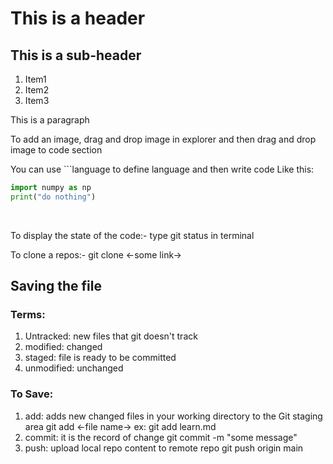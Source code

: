 # This is a header
## This is a sub-header
1. Item1
2. Item2
3. Item3

<p> This is a paragraph </p>

<p>To add an image, drag and drop image in explorer and then 
drag and drop image to code section</p>

You can use ```language to define language and then write code 
Like this: 
```py
import numpy as np
print("do nothing")
```
<br>
<p>To display the state of the code:-
    type git status in terminal</p>

<p>To clone a repos:-
    git clone <-some link-></p>

## Saving the file
### Terms:
1. Untracked: new files that git doesn't track
2. modified: changed
3. staged: file is ready to be committed
4. unmodified: unchanged

### To Save:
1. add: adds new changed files in your working directory to the Git staging area
    git add <-file name->
    ex: git add learn.md
2. commit: it is the record of change
    git commit -m "some message"
3. push: upload local repo content to remote repo 
    git push origin main
    
